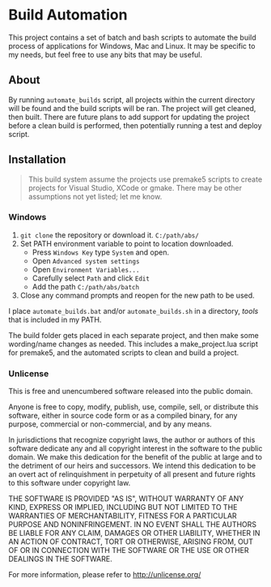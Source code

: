 # Build Automation
This project contains a set of batch and bash scripts to automate the build process of applications for Windows, Mac and Linux. It may be specific to my needs, but feel free to use any bits that may be useful.

## About
By running ``automate_builds`` script, all projects within the current directory will be found and the build scripts will be ran. The project will get cleaned, then built. There are future plans to add support for updating the project before a clean build is performed, then potentially running a test and deploy script.

## Installation

> This build system assume the projects use premake5 scripts to create projects for Visual Studio, XCode or gmake.
> There may be other assumptions not yet listed; let me know.

### Windows

1. `git clone` the repository or download it. `C:/path/abs/`
2. Set PATH environment variable to point to location downloaded.
	- Press `Windows Key` type `System` and open.
	- Open `Advanced system settings`
	- Open `Environment Variables...`
	- Carefully select `Path` and click `Edit`
	- Add the path `C:/path/abs/batch`
3. Close any command prompts and reopen for the new path to be used.

I place ``automate_builds.bat`` and/or ``automate_builds.sh`` in a directory, *tools* that is included in my PATH.

The build folder gets placed in each separate project, and then make some wording/name changes as needed. This includes a make_project.lua script for premake5, and the automated scripts to clean and build a project.

### Unlicense
This is free and unencumbered software released into the public domain.

Anyone is free to copy, modify, publish, use, compile, sell, or
distribute this software, either in source code form or as a compiled
binary, for any purpose, commercial or non-commercial, and by any
means.

In jurisdictions that recognize copyright laws, the author or authors
of this software dedicate any and all copyright interest in the
software to the public domain. We make this dedication for the benefit
of the public at large and to the detriment of our heirs and
successors. We intend this dedication to be an overt act of
relinquishment in perpetuity of all present and future rights to this
software under copyright law.

THE SOFTWARE IS PROVIDED "AS IS", WITHOUT WARRANTY OF ANY KIND,
EXPRESS OR IMPLIED, INCLUDING BUT NOT LIMITED TO THE WARRANTIES OF
MERCHANTABILITY, FITNESS FOR A PARTICULAR PURPOSE AND NONINFRINGEMENT.
IN NO EVENT SHALL THE AUTHORS BE LIABLE FOR ANY CLAIM, DAMAGES OR
OTHER LIABILITY, WHETHER IN AN ACTION OF CONTRACT, TORT OR OTHERWISE,
ARISING FROM, OUT OF OR IN CONNECTION WITH THE SOFTWARE OR THE USE OR
OTHER DEALINGS IN THE SOFTWARE.

For more information, please refer to <http://unlicense.org/>
